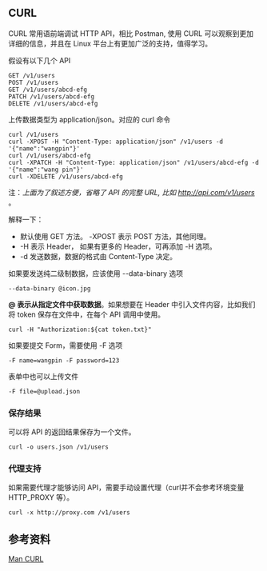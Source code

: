 
## CURL
CURL 常用语前端调试 HTTP API，相比 Postman, 使用 CURL 可以观察到更加详细的信息，并且在 Linux 平台上有更加广泛的支持，值得学习。

假设有以下几个 API

```
GET /v1/users
POST /v1/users
GET /v1/users/abcd-efg
PATCH /v1/users/abcd-efg
DELETE /v1/users/abcd-efg
```

上传数据类型为 application/json。对应的 curl 命令

```
curl /v1/users
curl -XPOST -H "Content-Type: application/json" /v1/users -d '{"name":"wangpin"}'
curl /v1/users/abcd-efg
curl -XPATCH -H "Content-Type: application/json" /v1/users/abcd-efg -d '{"name":"wang pin"}'
curl -XDELETE /v1/users/abcd-efg
```

注：*上面为了叙述方便，省略了 API 的完整 URL, 比如 http://api.com/v1/users* 。

解释一下：
* 默认使用 GET 方法。 -XPOST 表示 POST 方法，其他同理。 
* -H 表示 Header， 如果有更多的 Header，可再添加 -H 选项。
* -d 发送数据，数据的格式由 Content-Type 决定。

如果要发送纯二级制数据，应该使用 --data-binary 选项
  
```
--data-binary @icon.jpg
```
**@ 表示从指定文件中获取数据**。如果想要在 Header 中引入文件内容，比如我们将 token 保存在文件中，在每个 API 调用中使用。

```
curl -H "Authorization:${cat token.txt}"

```

如果要提交 Form，需要使用 -F 选项

```
-F name=wangpin -F password=123
```
表单中也可以上传文件
```
-F file=@upload.json
```

### 保存结果
可以将 API 的返回结果保存为一个文件。

```
curl -o users.json /v1/users
```

### 代理支持
如果需要代理才能够访问 API，需要手动设置代理（curl并不会参考环境变量 HTTP_PROXY 等）。

```
curl -x http://proxy.com /v1/users
```


## 参考资料
[Man CURL](https://curl.haxx.se/docs/manpage.html)
